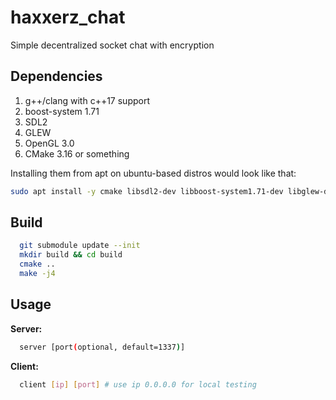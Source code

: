 # haxxerz_chat
Simple decentralized socket chat with encryption

## Dependencies

1. g++/clang with c++17 support
1. boost-system 1.71
1. SDL2
1. GLEW
1. OpenGL 3.0
1. CMake 3.16 or something

Installing them from apt on ubuntu-based distros would look like that:
```bash
sudo apt install -y cmake libsdl2-dev libboost-system1.71-dev libglew-dev libgl-dev 
```

## Build

~~~bash
  git submodule update --init
  mkdir build && cd build
  cmake ..
  make -j4
~~~

## Usage

**Server:**

~~~bash
  server [port(optional, default=1337)]
~~~

**Client:**

~~~bash
  client [ip] [port] # use ip 0.0.0.0 for local testing
~~~
